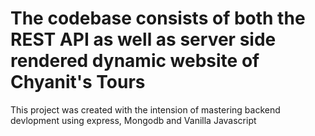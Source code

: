 # The codebase consists of both the REST API as well as server side rendered dynamic website of Chyanit's Tours

This project was created with the intension of mastering backend devlopment using express, Mongodb and Vanilla Javascript
